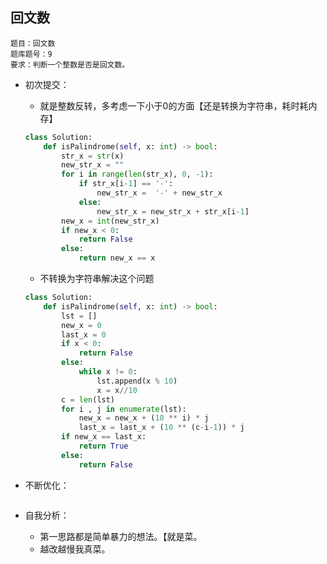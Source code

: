 ## 回文数

```
题目：回文数
题库题号：9
要求：判断一个整数是否是回文数。
```

- 初次提交：

  - 就是整数反转，多考虑一下小于0的方面【还是转换为字符串，耗时耗内存】

  ```python
  class Solution:
      def isPalindrome(self, x: int) -> bool:
          str_x = str(x)
          new_str_x = ""
          for i in range(len(str_x), 0, -1):
              if str_x[i-1] == '-':
                  new_str_x =  '-' + new_str_x
              else:
                  new_str_x = new_str_x + str_x[i-1]
          new_x = int(new_str_x)
          if new_x < 0:
              return False
          else:
              return new_x == x
  ```

  - 不转换为字符串解决这个问题

  ```python
  class Solution:
      def isPalindrome(self, x: int) -> bool:
          lst = []
          new_x = 0
          last_x = 0
          if x < 0:
              return False
          else:
              while x != 0:
                  lst.append(x % 10)
                  x = x//10
          c = len(lst)
          for i , j in enumerate(lst):
              new_x = new_x + (10 ** i) * j
              last_x = last_x + (10 ** (c-i-1)) * j
          if new_x == last_x:
              return True
          else:
              return False
  ```

- 不断优化：

  ```
  
  ```

- 自我分析：

  - 第一思路都是简单暴力的想法。【就是菜。
  - 越改越慢我真菜。